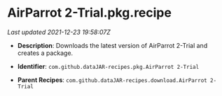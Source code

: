 # AirParrot 2-Trial.pkg.recipe

_Last updated 2021-12-23 19:58:07Z_

- **Description**: Downloads the latest version of AirParrot 2-Trial and creates a package.

- **Identifier**: `com.github.dataJAR-recipes.pkg.AirParrot 2-Trial`

- **Parent Recipes**: `com.github.dataJAR-recipes.download.AirParrot 2-Trial`